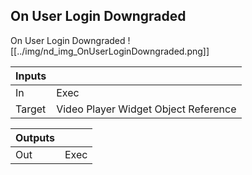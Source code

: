## On User Login Downgraded
On User Login Downgraded
![[../img/nd_img_OnUserLoginDowngraded.png]]

|Inputs||
|--|--|
| In | Exec |
| Target | Video Player Widget Object Reference |

|Outputs||
|--|--|
| Out | Exec |
